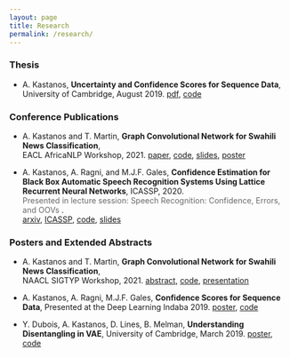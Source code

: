 ```yaml
---
layout: page
title: Research
permalink: /research/
---
```


### Thesis
* A. Kastanos, **Uncertainty and Confidence Scores for Sequence Data**, University of Cambridge, August 2019. [pdf](/PDFs/thesis/Uncertainty_and_Confidence_Scores_in_Sequence_Data.pdf), [code](https://github.com/alecokas/BiLatticeRNN-Confidence)

### Conference Publications
* A. Kastanos and T. Martin, **Graph Convolutional Network for Swahili News Classification**, <br /> EACL AfricaNLP Workshop, 2021. [paper](https://arxiv.org/abs/2103.09325), [code](https://github.com/alecokas/swahili-text-gcn), [slides](/PDFs/slides/GCN_for_Swahili_News_EACL_2021.pdf), [poster](/PDFs/posters/GCN_for_Swahili_News.pdf)

* A. Kastanos, A. Ragni, and M.J.F. Gales, **Confidence Estimation for Black Box Automatic Speech Recognition Systems Using Lattice Recurrent Neural Networks**, ICASSP, 2020.    
<span style="color:dimgrey">Presented in lecture session: Speech Recognition: Confidence, Errors, and OOVs </span>.   
[arxiv](https://arxiv.org/pdf/1910.11933.pdf), [ICASSP](https://ieeexplore.ieee.org/document/9053264), [code](https://github.com/alecokas/BiLatticeRNN-Confidence), [slides](/PDFs/slides/Black-Box-ASR-ICASSP-2020.pdf)


### Posters and Extended Abstracts
* A. Kastanos and T. Martin, **Graph Convolutional Network for Swahili News Classification**, <br /> NAACL SIGTYP Workshop, 2021. [abstract](https://sigtyp.io/workshops/2021/abstracts/13.pdf), [code](https://github.com/alecokas/swahili-text-gcn), [presentation](https://youtu.be/Xf4-8UeRAPc)

* A. Kastanos, A. Ragni, M.J.F. Gales, **Confidence Scores for Sequence Data**, Presented at the Deep Learning Indaba 2019. [poster](/PDFs/posters/Deep_Learning_Indaba_2019.pdf), [code](https://github.com/alecokas/BiLatticeRNN-Confidence)

* Y. Dubois, A. Kastanos, D. Lines, B. Melman, **Understanding Disentangling in VAE**, University of Cambridge, March 2019. [poster](/PDFs/posters/Understanding_Disentangling_in_VAE.pdf), [code](https://github.com/YannDubs/disentangling-vae)
